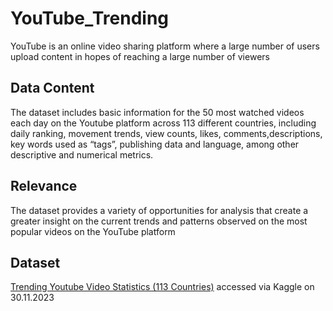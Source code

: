 # YouTube_Trending
YouTube is an online video sharing platform where a large number of users upload content in hopes of reaching a large number of viewers
## Data Content
The dataset includes basic information for the 50 most watched videos each day on the Youtube platform across 113 different countries, including daily ranking, movement trends, view counts, likes, comments,descriptions, key words used as “tags”, publishing data and language, among other descriptive and numerical metrics.
## Relevance
The dataset provides a variety of opportunities for analysis that create a greater insight on the current trends and patterns observed on the most popular videos on the YouTube platform
## Dataset
[Trending Youtube Video Statistics (113 Countries)](https://www.kaggle.com/datasets/asaniczka/trending-youtube-videos-113-countries/data) accessed via Kaggle on 30.11.2023
